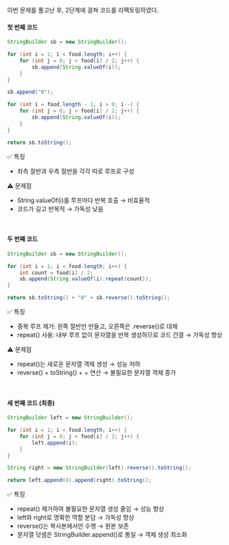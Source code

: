 이번 문제를 풀고난 후, 2단계에 걸쳐 코드를 리팩토링하였다.


#### 첫 번째 코드
```java
StringBuilder sb = new StringBuilder();

for (int i = 1; i < food.length; i++) {
    for (int j = 0; j < food[i] / 2; j++) {
        sb.append(String.valueOf(i));
    }
}

sb.append("0");

for (int i = food.length - 1; i > 0; i--) {
    for (int j = 0; j < food[i] / 2; j++) {
        sb.append(String.valueOf(i));
    }
}

return sb.toString();
```
✅ 특징
- 좌측 절반과 우측 절반을 각각 따로 루프로 구성

⚠️ 문제점
- String.valueOf(i)를 루프마다 반복 호출 → 비효율적
- 코드가 길고 반복적 → 가독성 낮음

<br>

#### 두 번째 코드
```java
StringBuilder sb = new StringBuilder();

for (int i = 1; i < food.length; i++) {
    int count = food[i] / 2;
    sb.append(String.valueOf(i).repeat(count));
}

return sb.toString() + "0" + sb.reverse().toString();
```
✅ 특징
- 중복 루프 제거: 왼쪽 절반만 만들고, 오른쪽은 .reverse()로 대체
- repeat() 사용: 내부 루프 없이 문자열을 반복 생성하므로 코드 간결 → 가독성 향상
  
⚠️ 문제점
- repeat()는 새로운 문자열 객체 생성 → 성능 저하
- reverse() + toString() + + 연산 → 불필요한 문자열 객체 증가

<br>

#### 세 번째 코드 (최종)
```java
StringBuilder left = new StringBuilder();

for (int i = 1; i < food.length; i++) {
    for (int j = 0; j < food[i] / 2; j++) {
        left.append(i);
    }
}

String right = new StringBuilder(left).reverse().toString();

return left.append(0).append(right).toString();
```
✅ 특징
- repeat() 제거하여 불필요한 문자열 생성 줄임 → 성능 향상
- left와 right로 명확한 역할 분담 → 가독성 향상
- reverse()는 복사본에서만 수행 → 원본 보존
- 문자열 덧셈은 StringBuilder.append()로 통일 → 객체 생성 최소화
